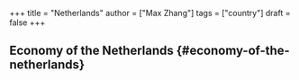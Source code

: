 +++
title = "Netherlands"
author = ["Max Zhang"]
tags = ["country"]
draft = false
+++

## Economy of the Netherlands {#economy-of-the-netherlands}
